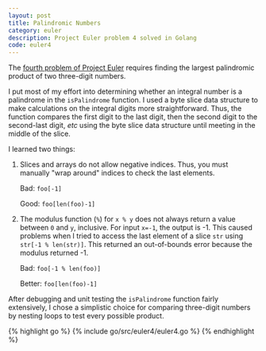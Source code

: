 ```yaml
---
layout: post
title: Palindromic Numbers
category: euler
description: Project Euler problem 4 solved in Golang
code: euler4
---
```

The [fourth problem of Project Euler](https://projecteuler.net/problem=4) requires finding the largest palindromic product of two three-digit numbers.

I put most of my effort into determining whether an integral number is a palindrome in the `isPalindrome` function. I used a byte slice data structure to make calculations on the integral digits more straightforward. Thus, the function compares the first digit to the last digit, then the second digit to the second-last digit, *etc* using the byte slice data structure until meeting in the middle of the slice.

I learned two things:

1. Slices and arrays do not allow negative indices. Thus, you must manually "wrap around" indices to check the last elements.

    <label class="label label-danger">Bad:</label> `foo[-1]` 

    <label class="label label-success">Good:</label> `foo[len(foo)-1]`

2. The modulus function (`%`) for `x % y` does not always return a value between `0` and `y`, inclusive. For input `x=-1`, the output is -1. This caused problems when I tried to access the last element of a slice `str` using `str[-1 % len(str)]`. This returned an out-of-bounds error because the modulus returned -1. 

    <label class="label label-danger">Bad:</label> `foo[-1 % len(foo)]` 

    <label class="label label-warning">Better:</label> `foo[len(foo)-1]`


After debugging and unit testing the `isPalindrome` function fairly extensively, I chose a simplistic choice for comparing three-digit numbers by nesting loops to test every possible product.

{% highlight go %}
{% include go/src/euler4/euler4.go %}
{% endhighlight %}
